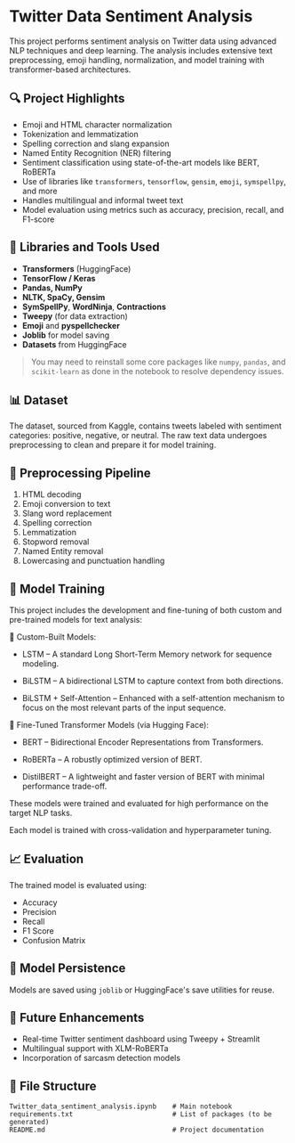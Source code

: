 
# Twitter Data Sentiment Analysis

This project performs sentiment analysis on Twitter data using advanced NLP techniques and deep learning. The analysis includes extensive text preprocessing, emoji handling, normalization, and model training with transformer-based architectures.

## 🔍 Project Highlights

- Emoji and HTML character normalization
- Tokenization and lemmatization
- Spelling correction and slang expansion
- Named Entity Recognition (NER) filtering
- Sentiment classification using state-of-the-art models like BERT, RoBERTa
- Use of libraries like `transformers`, `tensorflow`, `gensim`, `emoji`, `symspellpy`, and more
- Handles multilingual and informal tweet text
- Model evaluation using metrics such as accuracy, precision, recall, and F1-score

## 🧰 Libraries and Tools Used

- **Transformers** (HuggingFace)
- **TensorFlow / Keras**
- **Pandas, NumPy**
- **NLTK, SpaCy, Gensim**
- **SymSpellPy**, **WordNinja**, **Contractions**
- **Tweepy** (for data extraction)
- **Emoji** and **pyspellchecker**
- **Joblib** for model saving
- **Datasets** from HuggingFace

> You may need to reinstall some core packages like `numpy`, `pandas`, and `scikit-learn` as done in the notebook to resolve dependency issues.

## 📊 Dataset

The dataset, sourced from Kaggle, contains tweets labeled with sentiment categories: positive, negative, or neutral. The raw text data undergoes preprocessing to clean and prepare it for model training.

## 🧹 Preprocessing Pipeline

1. HTML decoding
2. Emoji conversion to text
3. Slang word replacement
4. Spelling correction
5. Lemmatization
6. Stopword removal
7. Named Entity removal
8. Lowercasing and punctuation handling

## 🧠 Model Training
This project includes the development and fine-tuning of both custom and pre-trained models for text analysis:

🔧 Custom-Built Models:
- LSTM – A standard Long Short-Term Memory network for sequence modeling.

- BiLSTM – A bidirectional LSTM to capture context from both directions.

- BiLSTM + Self-Attention – Enhanced with a self-attention mechanism to focus on the most relevant parts of the input sequence.

🤗 Fine-Tuned Transformer Models (via Hugging Face):
- BERT – Bidirectional Encoder Representations from Transformers.

- RoBERTa – A robustly optimized version of BERT.

- DistilBERT – A lightweight and faster version of BERT with minimal performance trade-off.

These models were trained and evaluated for high performance on the target NLP tasks.

Each model is trained with cross-validation and hyperparameter tuning.

## 📈 Evaluation

The trained model is evaluated using:
- Accuracy
- Precision
- Recall
- F1 Score
- Confusion Matrix

## 💾 Model Persistence

Models are saved using `joblib` or HuggingFace's save utilities for reuse.

## 📎 Future Enhancements

- Real-time Twitter sentiment dashboard using Tweepy + Streamlit
- Multilingual support with XLM-RoBERTa
- Incorporation of sarcasm detection models

## 📁 File Structure

```
Twitter_data_sentiment_analysis.ipynb    # Main notebook
requirements.txt                         # List of packages (to be generated)
README.md                                # Project documentation
```
